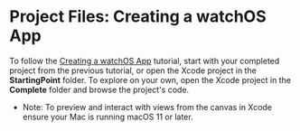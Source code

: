 # Project Files: Creating a watchOS App

To follow the [Creating a watchOS App](https://developer.apple.com/tutorials/swiftui/creating-a-watchos-app) tutorial, start with your completed project from the previous tutorial, or open the Xcode project in the **StartingPoint** folder. To explore on your own, open the Xcode project in the **Complete** folder and browse the project's code.

- Note: To preview and interact with views from the canvas in Xcode ensure your Mac is running macOS 11 or later.
